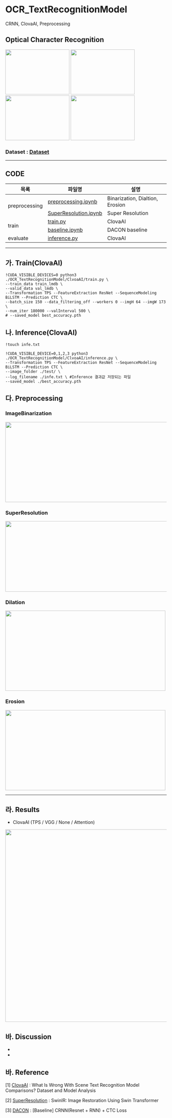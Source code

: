 # OCR_TextRecognitionModel
CRNN, ClovaAI, Preprocessing

## Optical Character Recognition
<img width="200" img height="140" src="https://user-images.githubusercontent.com/113493692/213380584-1559b248-8ffc-47ea-8e5b-711a9b605ae3.png"> <img width="200" img height="140" src="https://user-images.githubusercontent.com/113493692/213381326-4b452736-cbc6-4b2c-8ce4-e5fcf3d70147.png"> <img width="200" img height="140" src="https://user-images.githubusercontent.com/113493692/213381457-2b4e166f-7820-4288-8046-3bf1195407b1.png"> <img width="200" img height="140" src="https://user-images.githubusercontent.com/113493692/213381545-0afe3f25-b4c2-415b-9b84-52beabd65e96.png">

### Dataset : [Dataset](https://dacon.io/competitions/official/236042/data)


---
## CODE

<table>
    <thead>
        <tr>
            <th>목록</th>
            <th>파일명</th>
            <th>설명</th>
        </tr>
    </thead>
    <tbody>
        <tr>
            <td rowspan=2>preprocessing</td>
            <td>
                <a href="https://github.com/BBaekdabang/OCR_TextRecognitionModel/blob/main/preprocessing/preprocessing.ipynb">preprocessing.ipynb</a>
            </td>
            <td> Binarization, Dialtion, Erosion </td>
        </tr>
        <tr>
            <td>
                <a href="https://github.com/BBaekdabang/OCR_TextRecognitionModel/blob/main/preprocessing/SuperResolution.ipynb">SuperResolution.ipynb</a>
            </td>
            <td> Super Resolution </td>
        </tr>
        <tr>
            <td rowspan=2>train</td>
            <td>
                <a href="https://github.com/BBaekdabang/OCR_TextRecognitionModel/blob/main/ClovaAI/train.py">train.py</a>     
            <td> ClovaAI </td>
        </tr>
        <tr>
            <td>
                <a href="https://github.com/BBaekdabang/OCR_TextRecognitionModel/blob/main/baseline.ipynb">baseline.ipynb</a>
            <td> DACON baseline </td>
        </tr>
        <tr>
            <td rowspan = 1>evaluate</td>
            <td>
                <a href="https://github.com/BBaekdabang/OCR_TextRecognitionModel/blob/main/ClovaAI/inference.py">inference.py</a>     
            <td> ClovaAI </td>
        <tr>
        </tr>


   </tbody>
</table>

---

## 가. Train(ClovaAI)

    !CUDA_VISIBLE_DEVICES=0 python3 ./OCR_TextRecognitionModel/ClvoaAI/train.py \
    --train_data train_lmdb \
    --valid_data val_lmdb \
    --Transformation TPS --FeatureExtraction ResNet --SequenceModeling BiLSTM --Prediction CTC \
    --batch_size 150 --data_filtering_off --workers 0 --imgH 64 --imgW 173 \
    --num_iter 180000 --valInterval 500 \
    # --saved_model best_accuracy.pth


## 나. Inference(ClovaAI)

    !touch infe.txt

    !CUDA_VISIBLE_DEVICE=0,1,2,3 python3 ./OCR_TextRecognitionModel/ClvoaAI/inference.py \
    --Transformation TPS --FeatureExtraction ResNet --SequenceModeling BiLSTM --Prediction CTC \
    --image_folder ./test/ \
    --log_filename ./infe.txt \ #Inference 결과값 저장되는 파일
    --saved_model ./best_accuracy.pth
 
## 다. Preprocessing

### ImageBinarization

<img width="1000" img height="250" src="https://user-images.githubusercontent.com/113493692/213394717-56e6d40e-0b5f-4c2a-a97d-dbca281ddb97.png">

### SuperResolution

<img width="1000" img height="220" src="https://user-images.githubusercontent.com/113493692/213395275-e96b4dfd-b8a9-430b-8cd7-69beead9331e.png">

### Dilation

<img width="500" img height="250" src="https://user-images.githubusercontent.com/113493692/213412756-1dfbeb0c-d89c-45f0-aeb2-1906c43d790e.png">

### Erosion

<img width="500" img height="250" src="https://user-images.githubusercontent.com/113493692/213412861-963a220a-7c57-408f-a944-addf45034f1e.png">

---

## 라. Results

- ClovaAI (TPS / VGG / None / Attention)

<img width="800" img height="600" src="https://user-images.githubusercontent.com/113493692/214503742-a3b7dec4-1899-4130-82b2-0fc5523fe5fa.png">

## 바. Discussion
 
 -
 - 
## 바. Reference

[1] [ClovaAI](https://github.com/clovaai/deep-text-recognition-benchmark) : What Is Wrong With Scene Text Recognition Model Comparisons? Dataset and Model Analysis

[2] [SuperResolution](https://github.com/JingyunLiang/SwinIR) : SwinIR: Image Restoration Using Swin Transformer

[3] [DACON](https://dacon.io/competitions/official/236042/codeshare/7345?page=1&dtype=recent) : [Baseline] CRNN(Resnet + RNN) + CTC Loss
